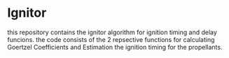 # Ignitor

this repository contains the ignitor algorithm for ignition timing and delay funcions. the code consists of the 2 repsective functions for calculating Goertzel Coefficients and Estimation the ignition timing for the propellants.
